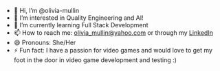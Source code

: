 - 👋 Hi, I’m @olivia-mullin
- 👀 I’m interested in Quality Engineering and AI!
- 🌱 I’m currently learning Full Stack Development
- 📫 How to reach me: olivia_mullin@yahoo.com or through my [LinkedIn](url)
- 😄 Pronouns: She/Her
- ⚡ Fun fact: I have a passion for video games and would love to get my foot in the door in video game development and testing :)
